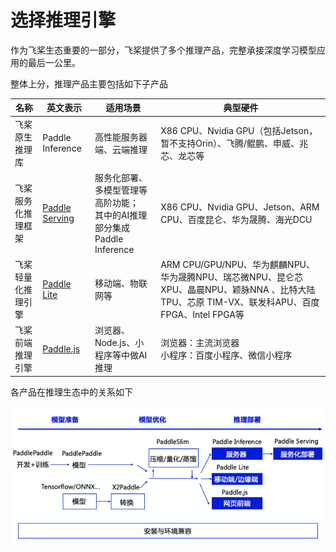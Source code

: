 # 选择推理引擎

作为飞桨生态重要的一部分，飞桨提供了多个推理产品，完整承接深度学习模型应用的最后一公里。

整体上分，推理产品主要包括如下子产品

| 名称               | 英文表示         | 适用场景                     | 典型硬件 |
|--------------------|------------------|------------------------------|------------------------------|
| 飞桨原生推理库     | Paddle Inference | 高性能服务器端、云端推理     | X86 CPU、Nvidia GPU（包括Jetson，暂不支持Orin）、飞腾/鲲鹏、申威、兆芯、龙芯等| 
| 飞桨服务化推理框架 | [Paddle Serving]()  | 服务化部署、多模型管理等高阶功能；<br>其中的AI推理部分集成Paddle Inference | X86 CPU、Nvidia GPU、Jetson、ARM CPU、百度昆仑、华为晟腾、海光DCU | 
| 飞桨轻量化推理引擎 | [Paddle Lite ](https://paddle-lite.readthedocs.io/zh/latest/index.html)   | 移动端、物联网等             |ARM CPU/GPU/NPU、华为麒麟NPU、华为晟腾NPU、瑞芯微NPU、昆仑芯XPU、晶晨NPU、颖脉NNA 、比特大陆TPU、芯原 TIM-VX、联发科APU、百度 FPGA、Intel FPGA等|
| 飞桨前端推理引擎   | [Paddle.js](https://github.com/PaddlePaddle/Paddle.js)    | 浏览器、Node.js、小程序等中做AI推理       |浏览器：主流浏览器 <br> 小程序：百度小程序、微信小程序|


各产品在推理生态中的关系如下

![](../images/inference_ecosystem.png)
